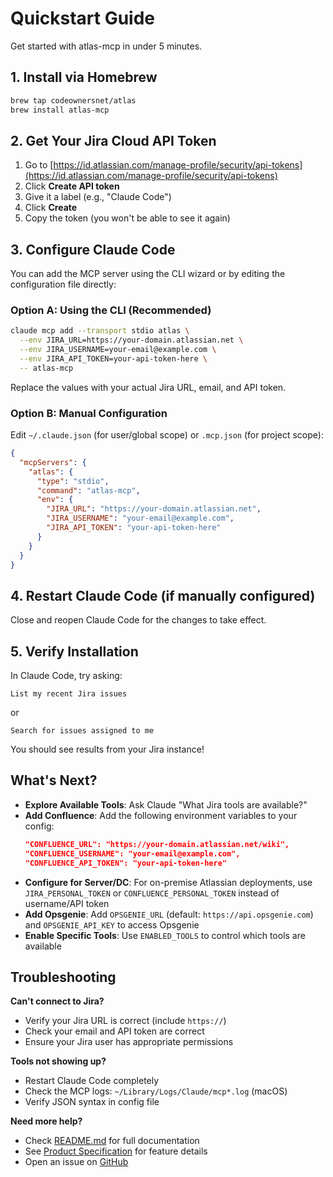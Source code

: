# Quickstart Guide

Get started with atlas-mcp in under 5 minutes.

## 1. Install via Homebrew

```bash
brew tap codeownersnet/atlas
brew install atlas-mcp
```

## 2. Get Your Jira Cloud API Token

1. Go to [https://id.atlassian.com/manage-profile/security/api-tokens](https://id.atlassian.com/manage-profile/security/api-tokens)
2. Click **Create API token**
3. Give it a label (e.g., "Claude Code")
4. Click **Create**
5. Copy the token (you won't be able to see it again)

## 3. Configure Claude Code

You can add the MCP server using the CLI wizard or by editing the configuration file directly:

### Option A: Using the CLI (Recommended)

```bash
claude mcp add --transport stdio atlas \
  --env JIRA_URL=https://your-domain.atlassian.net \
  --env JIRA_USERNAME=your-email@example.com \
  --env JIRA_API_TOKEN=your-api-token-here \
  -- atlas-mcp
```

Replace the values with your actual Jira URL, email, and API token.

### Option B: Manual Configuration

Edit `~/.claude.json` (for user/global scope) or `.mcp.json` (for project scope):

```json
{
  "mcpServers": {
    "atlas": {
      "type": "stdio",
      "command": "atlas-mcp",
      "env": {
        "JIRA_URL": "https://your-domain.atlassian.net",
        "JIRA_USERNAME": "your-email@example.com",
        "JIRA_API_TOKEN": "your-api-token-here"
      }
    }
  }
}
```

## 4. Restart Claude Code (if manually configured)

Close and reopen Claude Code for the changes to take effect.

## 5. Verify Installation

In Claude Code, try asking:

```
List my recent Jira issues
```

or

```
Search for issues assigned to me
```

You should see results from your Jira instance!

## What's Next?

- **Explore Available Tools**: Ask Claude "What Jira tools are available?"
- **Add Confluence**: Add the following environment variables to your config:
  ```json
  "CONFLUENCE_URL": "https://your-domain.atlassian.net/wiki",
  "CONFLUENCE_USERNAME": "your-email@example.com",
  "CONFLUENCE_API_TOKEN": "your-api-token-here"
  ```
- **Configure for Server/DC**: For on-premise Atlassian deployments, use `JIRA_PERSONAL_TOKEN` or `CONFLUENCE_PERSONAL_TOKEN` instead of username/API token
- **Add Opsgenie**: Add `OPSGENIE_URL` (default: `https://api.opsgenie.com`) and `OPSGENIE_API_KEY` to access Opsgenie
- **Enable Specific Tools**: Use `ENABLED_TOOLS` to control which tools are available

## Troubleshooting

**Can't connect to Jira?**
- Verify your Jira URL is correct (include `https://`)
- Check your email and API token are correct
- Ensure your Jira user has appropriate permissions

**Tools not showing up?**
- Restart Claude Code completely
- Check the MCP logs: `~/Library/Logs/Claude/mcp*.log` (macOS)
- Verify JSON syntax in config file

**Need more help?**
- Check [README.md](../README.md) for full documentation
- See [Product Specification](product.md) for feature details
- Open an issue on [GitHub](https://github.com/codeownersnet/atlas/issues)
